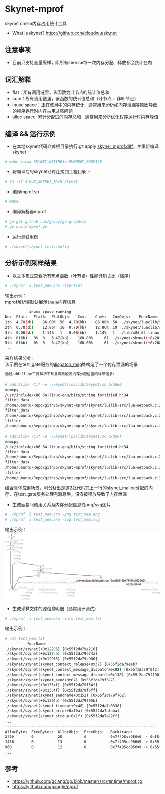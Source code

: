 # Skynet-mprof
skynet cmem内存占用统计工具
* What is skynet? https://github.com/cloudwu/skynet

## 注意事项
* 目前只支持全量采样，即所有service每一次内存分配、释放都会统计在内

## 词汇解释
* flat：所有调用链里，该函数为叶节点的统计值总和
* cum：所有调用链里，该函数的统计值总和（叶节点 + 非叶节点）
* inuse space：正在使用中的内存统计，通常用来分析如内存泄漏等原因导致的程序运行时内存占用过高问题
* alloc space: 累计分配过的内存总和，通常用来分析优化程序运行时内存峰值

## 编译 && 运行示例
* 在本地skynet代码仓库根目录执行:git apply [skynet_mprof.diff](https://github.com/xingshuo/skynet-mprof/blob/main/skynet_mprof.diff#L1)，并重新编译skynet
```bash
# make linux SKYNET_DEFINES=-DMEMORY_PROFILE
```
* 将编译后的skynet仓库连接到工程目录下
```bash
# ln -sf $YOUR_SKYNET_PATH skynet
```
* 编译mprof.so
```bash
# make
```
* 编译解析器mprof
```bash
# go get github.com/goccy/go-graphviz
# go build mprof.go
```
* 运行测试用例
```bash
# ./skynet/skynet test/config
```

## 分析示例采样结果
* 以文本形式查看所有热点函数（叶节点）性能开销占比（降序）
```bash
# ./mprof -i test_mem.pro -top=flat
```
输出示例：<br>
mprof解析器默认展示`inuse`内存信息
```bash
-----------inuse space ranking----------
No:	 Flat:	 Flat%:	 FlatObjs:	 Cum:	 Cum%:	 CumObjs:	 FuncName:
1th	 4.70(kb)	 86.00%	 50	 4.70(kb)	 86.00%	 50	 ./skynet/luaclib/skynet.so(+0xd660) [0x7f495c912660]
2th	 0.70(kb)	 12.86%	 10	 0.70(kb)	 12.86%	 10	 ./skynet/luaclib/skynet.so(+0xd60f) [0x7f495c91260f]
3th	 0.06(kb)	 1.14%	 1	 0.06(kb)	 1.14%	 1	 /lib/x86_64-linux-gnu/libdl.so.2(+0x1c05) [0x7f495cb39c05]
4th	 0(kb)	 0%	 0	 5.47(kb)	 100.00%	 61	 ./skynet/skynet(+0x20f42) [0x55f2da7acf42]
5th	 0(kb)	 0%	 0	 5.47(kb)	 100.00%	 61	 ./skynet/skynet(+0x2085e) [0x55f2da7ac85e]
...
```
采样结果分析：<br>
该示例在test_gate服务的[dispatch_msg](https://github.com/xingshuo/skynet-mprof/blob/main/test/test_gate.lua#L17)处构造了一个内存泄漏的场景<br>
```bash
通过addr2line工具解析下热点函数触发内存分配位置的详细信息:

# addr2line -Cif -e ./skynet/luaclib/skynet.so 0xd660
memcpy
/usr/include/x86_64-linux-gnu/bits/string_fortified.h:34
filter_data_
/home/ubuntu/Repo/github/skynet-mprof/skynet/lualib-src/lua-netpack.c:286
filter_data
/home/ubuntu/Repo/github/skynet-mprof/skynet/lualib-src/lua-netpack.c:311
lfilter
/home/ubuntu/Repo/github/skynet-mprof/skynet/lualib-src/lua-netpack.c:355

# addr2line -Cif -e ./skynet/luaclib/skynet.so 0xd60f
memcpy
/usr/include/x86_64-linux-gnu/bits/string_fortified.h:34
filter_data_
/home/ubuntu/Repo/github/skynet-mprof/skynet/lualib-src/lua-netpack.c:294
filter_data
/home/ubuntu/Repo/github/skynet-mprof/skynet/lualib-src/lua-netpack.c:311
lfilter
/home/ubuntu/Repo/github/skynet-mprof/skynet/lualib-src/lua-netpack.c:355
```
结合具体应用场景，可分析出是这2处代码其上一行的skynet_malloc分配的内存，在test_gate服务处理完消息后，没有被释放导致了内存泄漏
* 生成函数间调用关系及内存分配信息的png/svg图片
```bash
# ./mprof -i test_mem.pro -png test_mem.png
# ./mprof -i test_mem.pro -svg test_mem.svg
```
输出示例：
![image](test/test_mem.png)
* 生成采样文件的源信息明细（通常用于调试）
```bash
# ./mprof -i test_mem.pro -info test_mem.txt
```
输出示例：
```bash
# cat test_mem.txt
----------FuncName:------------
./skynet/skynet(+0x12216) [0x55f2da79e216]
./skynet/skynet(+0x1274a) [0x55f2da79e74a]
./skynet/skynet(+0x12986) [0x55f2da79e986]
./skynet/skynet(skynet_context_release+0x37) [0x55f2da79eab7]
./skynet/skynet(skynet_context_message_dispatch+0x92) [0x55f2da79f0f2]
./skynet/skynet(skynet_context_message_dispatch+0x138) [0x55f2da79f198]
./skynet/skynet(skynet_send+0x67) [0x55f2da79f377]
./skynet/skynet(+0x1354f) [0x55f2da79f54f]
./skynet/skynet(+0x135ff) [0x55f2da79f5ff]
./skynet/skynet(skynet_sendname+0x152) [0x55f2da79f762]
./skynet/skynet(+0x1395b) [0x55f2da79f95b]
./skynet/skynet(skynet_timeout+0x48) [0x55f2da7a0338]
./skynet/skynet(skynet_error+0x10a) [0x55f2da7a0aba]
./skynet/skynet(skynet_strdup+0x1f) [0x55f2da7a72ff]
...
--------------------------------------------------------------------
AllocBytes:	FreeBytes:	AllocObjs:	FreeObjs:	Backtrace:
2400      	0        	25       	0       	0x7f495cc95609 -> 0x55f2da79f95b -> 0x55f2da79f0f2 -> 0x55f2da79e216 -> 0x7f495c90aafc -> 0x55f2da7a969e -> 0x55f2da7acf42 -> 0x55f2da7abb15 -> 0x55f2da7acbf4 -> 0x55f2da7baf48 -> 0x55f2da7ac85e -> 0x55f2da7c5f35 -> 0x55f2da7a969e -> 0x55f2da7acf42 -> 0x55f2da7abb15 -> 0x55f2da7acbf4 -> 0x55f2da7baedf -> 0x55f2da7ac5b3 -> 0x7f495c912660
1456      	0        	13       	0       	0x7f495cc95609 -> 0x55f2da79f95b -> 0x55f2da79f0f2 -> 0x55f2da79e216 -> 0x7f495c90aafc -> 0x55f2da7a969e -> 0x55f2da7acf42 -> 0x55f2da7abb15 -> 0x55f2da7acbf4 -> 0x55f2da7baf48 -> 0x55f2da7ac85e -> 0x55f2da7c5f35 -> 0x55f2da7a969e -> 0x55f2da7acf42 -> 0x55f2da7abb15 -> 0x55f2da7acbf4 -> 0x55f2da7baedf -> 0x55f2da7ac5b3 -> 0x7f495c912660
960       	0        	12       	0       	0x7f495cc95609 -> 0x55f2da79f95b -> 0x55f2da79f0f2 -> 0x55f2da79e216 -> 0x7f495c90aafc -> 0x55f2da7a969e -> 0x55f2da7acf42 -> 0x55f2da7abb15 -> 0x55f2da7acbf4 -> 0x55f2da7baf48 -> 0x55f2da7ac85e -> 0x55f2da7c5f35 -> 0x55f2da7a969e -> 0x55f2da7acf42 -> 0x55f2da7abb15 -> 0x55f2da7acbf4 -> 0x55f2da7baedf -> 0x55f2da7ac5b3 -> 0x7f495c912660
...
```

## 参考
* https://github.com/golang/go/blob/master/src/runtime/mprof.go
* https://github.com/google/pprof